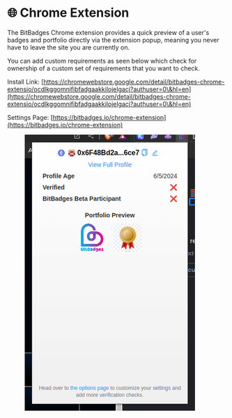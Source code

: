 # 🌐 Chrome Extension

The BitBadges Chrome extension provides a quick preview of a user's badges and portfolio directly via the extension popup, meaning you never have to leave the site you are currently on.

You can add custom requirements as seen below which check for ownership of a custom set of requirements that you want to check.

Install Link: [https://chromewebstore.google.com/detail/bitbadges-chrome-extensio/ocdlkggomnifibfadgaakkilojelgacj?authuser=0\&hl=en](https://chromewebstore.google.com/detail/bitbadges-chrome-extensio/ocdlkggomnifibfadgaakkilojelgacj?authuser=0\&hl=en)

Settings Page: [https://bitbadges.io/chrome-extension](https://bitbadges.io/chrome-extension)

<figure><img src="../.gitbook/assets/image (109).png" alt=""><figcaption></figcaption></figure>
